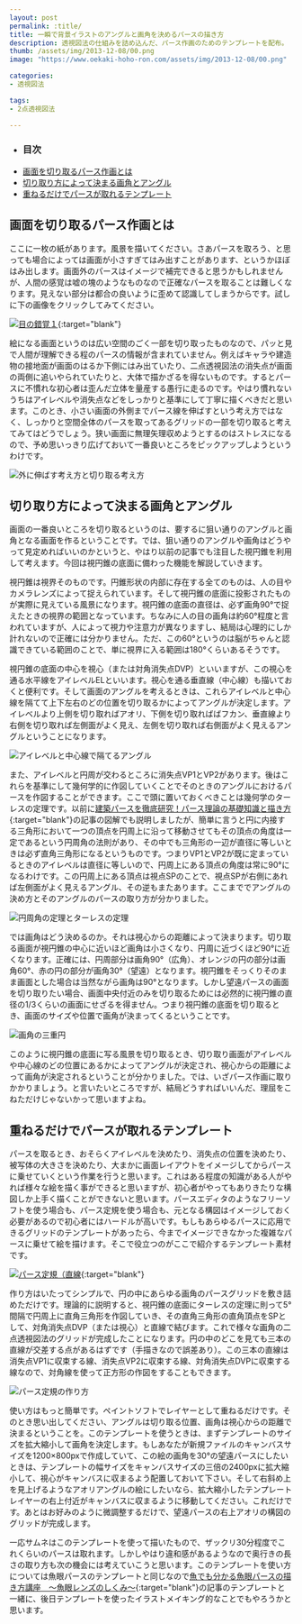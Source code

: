 ```yaml
---
layout: post
permalink: :title/
title: 一瞬で背景イラストのアングルと画角を決めるパースの描き方
description: 透視図法の仕組みを詰め込んだ、パース作画のためのテンプレートを配布。
thumb: /assets/img/2013-12-08/00.png
image: "https://www.oekaki-hoho-ron.com/assets/img/2013-12-08/00.png"

categories:
- 透視図法

tags:
- 2点透視図法

---
```


- ### 目次
- [画面を切り取るパース作画とは](#画面を切り取るパース作画とは)
- [切り取り方によって決まる画角とアングル](#切り取り方によって決まる画角とアングル)
- [重ねるだけでパースが取れるテンプレート](#重ねるだけでパースが取れるテンプレート)

## 画面を切り取るパース作画とは

ここに一枚の紙があります。風景を描いてください。さあパースを取ろう、と思っても場合によっては画面が小さすぎてはみ出すことがあります、というかほぼはみ出します。画面外のパースはイメージで補完できると思うかもしれませんが、人間の感覚は嘘の塊のようなものなので正確なパースを取ることは難しくなります。見えない部分は都合の良いように歪めて認識してしまうからです。試しに下の画像をクリックしてみてください。

[![目の錯覚１](/assets/img/2013-12-08/01.png)](/assets/img/2013-12-08/02.png){:target="blank"}

絵になる画面というのは広い空間のごく一部を切り取ったものなので、パッと見で人間が理解できる程のパースの情報が含まれていません。例えばキャラや建造物の接地面が画面のはるか下側にはみ出ていたり、二点透視図法の消失点が画面の両側に追いやられていたりと、大体で描かざるを得ないものです。するとパースに不慣れな初心者は歪んだ立体を量産する愚行に走るのです。やはり慣れないうちはアイレベルや消失点などをしっかりと基準にして丁寧に描くべきだと思います。このとき、小さい画面の外側までパース線を伸ばすという考え方ではなく、しっかりと空間全体のパースを取ってあるグリッドの一部を切り取ると考えてみてはどうでしょう。狭い画面に無理矢理収めようとするのはストレスになるので、予め思いっきり広げておいて一番良いところをピックアップしようというわけです。

![外に伸ばす考え方と切り取る考え方](/assets/img/2013-08-02/03.png)

## 切り取り方によって決まる画角とアングル

画面の一番良いところを切り取るというのは、要するに狙い通りのアングルと画角となる画面を作るということです。では、狙い通りのアングルや画角はどうやって見定めればいいのかというと、やはり以前の記事でも注目した視円錐を利用して考えます。今回は視円錐の底面に備わった機能を解説していきます。

視円錐は視界そのものです。円錐形状の内部に存在する全てのものは、人の目やカメラレンズによって捉えられています。そして視円錐の底面に投影されたものが実際に見えている風景になります。視円錐の底面の直径は、必ず画角90°で捉えたときの視界の範囲となっています。ちなみに人の目の画角は約60°程度と言われていますが、人によって視力や注意力が異なりますし、結局は心理的にしか計れないので正確には分かりません。ただ、この60°というのは脳がちゃんと認識できている範囲のことで、単に視界に入る範囲は180°くらいあるそうです。

視円錐の底面の中心を視心（または対角消失点DVP）といいますが、この視心を通る水平線をアイレベルELといいます。視心を通る垂直線（中心線）も描いておくと便利です。そして画面のアングルを考えるときは、これらアイレベルと中心線を隔てて上下左右のどの位置を切り取るかによってアングルが決定します。アイレベルより上側を切り取ればアオリ、下側を切り取ればばフカン、垂直線より右側を切り取れば左側面がよく見え、左側を切り取れば右側面がよく見えるアングルということになります。

![アイレベルと中心線で隔てるアングル](/assets/img/2013-08-02/04.png)

また、アイレベルと円周が交わるところに消失点VP1とVP2があります。後はこれらを基準にして幾何学的に作図していくことでそのときのアングルにおけるパースを作図することができます。ここで頭に置いておくべきことは幾何学のターレスの定理です。以前に[建築パースを徹底研究！パース理論の基礎知識と描き方](/drawing-procedure-of-construction-perspective/index.html){:target="blank"}の記事の図解でも説明しましたが、簡単に言うと円に内接する三角形において一つの頂点を円周上に沿って移動させてもその頂点の角度は一定であるという円周角の法則があり、その中でも三角形の一辺が直径に等しいときは必ず直角三角形になるというものです。つまりVP1とVP2が既に定まっているときのアイレベルは直径に等しいので、円周上にある頂点の角度は常に90°になるわけです。この円周上にある頂点は視点SPのことで、視点SPが右側にあれば左側面がよく見えるアングル、その逆もまたあります。ここまででアングルの決め方とそのアングルのパースの取り方が分かりました。

![円周角の定理とターレスの定理](/assets/img/2013-08-02/05.png)

では画角はどう決めるのか。それは視心からの距離によって決まります。切り取る画面が視円錐の中心に近いほど画角は小さくなり、円周に近づくほど90°に近くなります。正確には、円周部分は画角90°（広角）、オレンジの円の部分は画角60°、赤の円の部分が画角30°（望遠）となります。視円錐をそっくりそのまま画面とした場合は当然ながら画角は90°となります。しかし望遠パースの画面を切り取りたい場合、画面中央付近のみを切り取るためには必然的に視円錐の直径の1/3くらいの画面にせざるを得ません。つまり視円錐の底面を切り取るとき、画面のサイズや位置で画角が決まってくるということです。

![画角の三重円](/assets/img/2013-08-02/06.png)

このように視円錐の底面に写る風景を切り取るとき、切り取り画面がアイレベルや中心線のどの位置にあるかによってアングルが決定され、視心からの距離によって画角が決定されるということが分かりました。では、いざパース作画に取りかかりましょう。と言いたいところですが、結局どうすればいいんだ、理屈をこねただけじゃないかって思いますよね。

## 重ねるだけでパースが取れるテンプレート

パースを取るとき、おそらくアイレベルを決めたり、消失点の位置を決めたり、被写体の大きさを決めたり、大まかに画面レイアウトをイメージしてからパースに乗せていくという作業を行うと思います。これはある程度の知識がある人がやれば様々な絵を描く事ができると思いますが、初心者がやってもありきたりな構図しか上手く描くことができないと思います。パースエディタのようなフリーソフトを使う場合も、パース定規を使う場合も、元となる構図はイメージしておく必要があるので初心者にはハードルが高いです。もしもあらゆるパースに応用できるグリッドのテンプレートがあったら、今までイメージできなかった複雑なパースに乗せて絵を描けます。そこで役立つのがここで紹介するテンプレート素材です。

[![パース定規（直線](/assets/img/2013-08-02/03.png)](/assets/img/2013-08-02/03.png){:target="blank"}

作り方はいたってシンプルで、円の中にあらゆる画角のパースグリッドを敷き詰めただけです。理論的に説明すると、視円錐の底面にターレスの定理に則って5°間隔で円周上に直角三角形を作図していき、その直角三角形の直角頂点をSPとして、対角消失点DVP（または視心）と直線で結びます。これで様々な画角の二点透視図法のグリッドが完成したことになります。円の中のどこを見ても三本の直線が交差する点があるはずです（手描きなので誤差あり）。この三本の直線は消失点VP1に収束する線、消失点VP2に収束する線、対角消失点DVPに収束する線なので、対角線を使って正方形の作図をすることもできます。

![パース定規の作り方](/assets/img/2013-08-02/08.png)

使い方はもっと簡単です。ペイントソフトでレイヤーとして重ねるだけです。そのとき思い出してください、アングルは切り取る位置、画角は視心からの距離で決まるということを。このテンプレートを使うときは、まずテンプレートのサイズを拡大縮小して画角を決定します。もしあなたが新規ファイルのキャンバスサイズを1200×800pxで作成していて、この絵の画角を30°の望遠パースにしたいときは、テンプレートの幅サイズをキャンバスサイズの三倍の2400pxに拡大縮小して、視心がキャンバスに収まるよう配置しておいて下さい。そして右斜め上を見上げるようなアオリアングルの絵にしたいなら、拡大縮小したテンプレートレイヤーの右上付近がキャンバスに収まるように移動してください。これだけです。あとはお好みのように微調整するだけで、望遠パースの右上アオリの構図のグリッドが完成します。

一応サムネはこのテンプレートを使って描いたもので、ザックリ30分程度でこれくらいのパースは取れます。しかしやはり違和感があるようなので奥行きの長さの取り方も次の機会には考えていこうと思います。このテンプレートを使い方については魚眼パースのテンプレートと同じなので[魚でも分かる魚眼パースの描き方講座　〜魚眼レンズのしくみ〜](/how-to-draw-the-fish-eye-perspective/index.html){:target="blank"}の記事のテンプレートと一緒に、後日テンプレートを使ったイラストメイキング的なことでもやろうかと思います。
